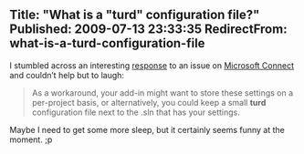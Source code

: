 Title: "What is a \"turd\" configuration file?"
Published: 2009-07-13 23:33:35
RedirectFrom: what-is-a-turd-configuration-file
---
I stumbled across an interesting [response](https://connect.microsoft.com/VisualStudio/feedback/ViewFeedback.aspx?FeedbackID=336467&wa=wsignin1.0) to an issue on [Microsoft Connect](https://connect.microsoft.com/default.aspx) and couldn’t help but to laugh:

> As a workaround, your add-in might want to store these settings on a per-project basis, or alternatively, you could keep a small **turd** configuration file next to the .sln that has your settings.

Maybe I need to get some more sleep, but it certainly seems funny at the moment. ;p
